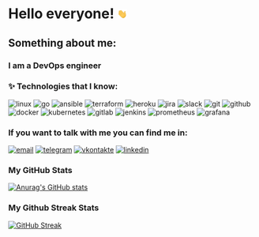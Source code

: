 <h1> Hello everyone! <img src="https://github.com/Bogdan-Torkhov/Bogdan-Torkhov/blob/main/assets/Hi.gif" width="20px"> </h1>

## Something about me:
### I am a DevOps engineer
### :sparkles: Technologies that I know:

![linux](https://img.shields.io/badge/-linux-090909?style=for-the-badge&logo=linux)
![go](https://img.shields.io/badge/-go-090909?style=for-the-badge&logo=go)
![ansible](https://img.shields.io/badge/-ansible-090909?style=for-the-badge&logo=ansible)
![terraform](https://img.shields.io/badge/-terraform-090909?style=for-the-badge&logo=terraform)
![heroku](https://img.shields.io/badge/-heroku-090909?style=for-the-badge&logo=heroku)
![jira](https://img.shields.io/badge/-Jira-090909?style=for-the-badge&logo=jira)
![slack](https://img.shields.io/badge/-slack-090909?style=for-the-badge&logo=slack)
![git](https://img.shields.io/badge/-git-090909?style=for-the-badge&logo=git)
![github](https://img.shields.io/badge/-Github-090909?style=for-the-badge&logo=github)
![docker](https://img.shields.io/badge/-docker-090909?style=for-the-badge&logo=docker)
![kubernetes](https://img.shields.io/badge/-kubernetes-090909?style=for-the-badge&logo=kubernetes)
![gitlab](https://img.shields.io/badge/-gitlab-090909?style=for-the-badge&logo=gitlab)
![jenkins](https://img.shields.io/badge/-Jenkins-090909?style=for-the-badge&logo=jenkins)
![prometheus](https://img.shields.io/badge/-prometheus-090909?style=for-the-badge&logo=prometheus)
![grafana](https://img.shields.io/badge/-grafana-090909?style=for-the-badge&logo=grafana)

### If you want to talk with me you can find me in: 

[![email](https://img.shields.io/badge/-gmail-090909?style=for-the-badge&logo=gmail)](mailto:deusbogdan@gmail.com)
[![telegram](https://img.shields.io/badge/-telegram-090909?style=for-the-badge&logo=telegram)](https://t.me/deusbog)
[![vkontakte](https://img.shields.io/badge/-vkontakte-090909?style=for-the-badge&logo=vk)](https://vk.com/b.torkhov)
[![linkedin](https://img.shields.io/badge/-linkedin-090909?style=for-the-badge&logo=linkedin)](https://www.linkedin.com/in/deusbog-bogdan/)
### My GitHub Stats

[![Anurag's GitHub stats](https://github-readme-stats.vercel.app/api?username=Bogdan-Torkhov&count_private=true&show_icons=true&theme=dracula&include_all_commits=true&show_owner=true&hide_border=true&hide_title=true)](https://github.com/anuraghazra/github-readme-stats)

### My Github Streak Stats

[![GitHub Streak](https://github-readme-streak-stats.herokuapp.com?user=Bogdan-Torkhov&theme=dracula&hide_border=true&date_format=j%20M%5B%20Y%5D)](https://git.io/streak-stats)

